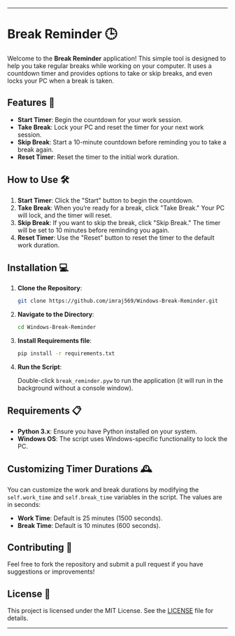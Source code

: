 
---

# Break Reminder 🕒

Welcome to the **Break Reminder** application! This simple tool is designed to help you take regular breaks while working on your computer. It uses a countdown timer and provides options to take or skip breaks, and even locks your PC when a break is taken.

## Features 🚀

- **Start Timer**: Begin the countdown for your work session.
- **Take Break**: Lock your PC and reset the timer for your next work session.
- **Skip Break**: Start a 10-minute countdown before reminding you to take a break again.
- **Reset Timer**: Reset the timer to the initial work duration.

## How to Use 🛠️

1. **Start Timer**: Click the "Start" button to begin the countdown.
2. **Take Break**: When you’re ready for a break, click "Take Break." Your PC will lock, and the timer will reset.
3. **Skip Break**: If you want to skip the break, click "Skip Break." The timer will be set to 10 minutes before reminding you again.
4. **Reset Timer**: Use the "Reset" button to reset the timer to the default work duration.

## Installation 💻

1. **Clone the Repository**:

   ```bash
   git clone https://github.com/imraj569/Windows-Break-Reminder.git
   ```

2. **Navigate to the Directory**:

   ```bash
   cd Windows-Break-Reminder
   ```

3. **Install Requirements file**:
   ```bash
   pip install -r requirements.txt
   ```

4. **Run the Script**:

   Double-click `break_reminder.pyw` to run the application (it will run in the background without a console window).

## Requirements 📋

- **Python 3.x**: Ensure you have Python installed on your system.
- **Windows OS**: The script uses Windows-specific functionality to lock the PC.

## Customizing Timer Durations 🕰️

You can customize the work and break durations by modifying the `self.work_time` and `self.break_time` variables in the script. The values are in seconds:

- **Work Time**: Default is 25 minutes (1500 seconds).
- **Break Time**: Default is 10 minutes (600 seconds).

## Contributing 🤝

Feel free to fork the repository and submit a pull request if you have suggestions or improvements!

## License 📜

This project is licensed under the MIT License. See the [LICENSE](LICENSE) file for details.

---
